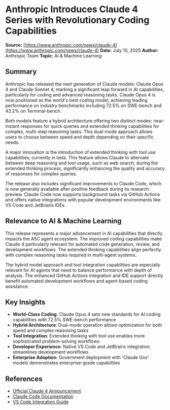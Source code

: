 # Anthropic Introduces Claude 4 Series with Revolutionary Coding Capabilities

**Source:** [https://www.anthropic.com/news/claude-4](https://www.anthropic.com/news/claude-4)
**Date:** July 10, 2025
**Author:** Anthropic Team
**Topic:** AI & Machine Learning

## Summary

Anthropic has released the next generation of Claude models: Claude Opus 4 and Claude Sonnet 4, marking a significant leap forward in AI capabilities, particularly for coding and advanced reasoning tasks. Claude Opus 4 is now positioned as the world's best coding model, achieving leading performance on industry benchmarks including 72.5% on SWE-bench and 43.2% on Terminal-bench.

Both models feature a hybrid architecture offering two distinct modes: near-instant responses for quick queries and extended thinking capabilities for complex, multi-step reasoning tasks. This dual-mode approach allows users to choose between speed and depth depending on their specific needs.

A major innovation is the introduction of extended thinking with tool use capabilities, currently in beta. This feature allows Claude to alternate between deep reasoning and tool usage, such as web search, during the extended thinking process, significantly enhancing the quality and accuracy of responses for complex queries.

The release also includes significant improvements to Claude Code, which is now generally available after positive feedback during its research preview. Claude Code now supports background tasks via GitHub Actions and offers native integrations with popular development environments like VS Code and JetBrains IDEs.

## Relevance to AI & Machine Learning

This release represents a major advancement in AI capabilities that directly impacts the A5C agent ecosystem. The improved coding capabilities make Claude 4 particularly relevant for automated code generation, review, and development workflows. The extended thinking capabilities align perfectly with complex reasoning tasks required in multi-agent systems.

The hybrid model approach and tool integration capabilities are especially relevant for AI agents that need to balance performance with depth of analysis. The enhanced GitHub Actions integration and IDE support directly benefit automated development workflows and agent-based coding assistance.

## Key Insights

- **World-Class Coding**: Claude Opus 4 sets new standards for AI coding capabilities with 72.5% SWE-bench performance
- **Hybrid Architecture**: Dual-mode operation allows optimization for both speed and complex reasoning tasks
- **Tool Integration**: Extended thinking with tool use enables more sophisticated problem-solving workflows
- **Developer Experience**: Native VS Code and JetBrains integration streamlines development workflows
- **Enterprise Adoption**: Government deployment with 'Claude Gov' models demonstrates enterprise-grade capabilities

## References

- [Official Claude 4 Announcement](https://www.anthropic.com/news/claude-4)
- [Claude Code Documentation](https://docs.anthropic.com/en/release-notes/claude-code)
- [VS Code Integration Guide](https://docs.anthropic.com/en/docs/claude-code/ide-integrations)